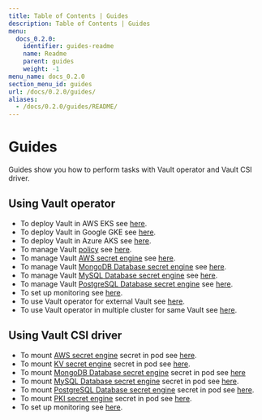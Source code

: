```yaml
---
title: Table of Contents | Guides
description: Table of Contents | Guides
menu:
  docs_0.2.0:
    identifier: guides-readme
    name: Readme
    parent: guides
    weight: -1
menu_name: docs_0.2.0
section_menu_id: guides
url: /docs/0.2.0/guides/
aliases:
  - /docs/0.2.0/guides/README/
---
```


# Guides

Guides show you how to perform tasks with Vault operator and Vault CSI driver.

## Using Vault operator

- To deploy Vault in AWS EKS see [here](/docs/guides/platforms/eks.md).
- To deploy Vault in Google GKE see [here](/docs/guides/platforms/gke.md).
- To deploy Vault in Azure AKS see [here](/docs/guides/platforms/aks.md).
- To manage Vault [policy](https://www.vaultproject.io/docs/concepts/policies.html) see [here](/docs/guides/policy-management/overview.md).
- To manage Vault [AWS secret engine](https://www.vaultproject.io/docs/secrets/aws/index.html#aws-secrets-engine) see [here](/docs/guides/secret-engines/aws/overview.md).
- To manage Vault [MongoDB Database secret engine](https://www.vaultproject.io/api/secret/databases/mongodb.html) see [here](/docs/guides/secret-engines/mongodb/overview.md).
- To manage Vault [MySQL Database secret engine](https://www.vaultproject.io/api/secret/databases/mysql-maria.html) see [here](/docs/guides/secret-engines/mysql/overview.md).
- To manage Vault [PostgreSQL Database secret engine](https://www.vaultproject.io/api/secret/databases/postgresql.html) see [here](/docs/guides/secret-engines/postgres/overview.md).
- To set up monitoring see [here](/docs/guides/monitoring/overview.md).
- To use Vault operator for external Vault see [here](/docs/guides/platforms/external-vault.md).
- To use Vault operator in multiple cluster for same Vault see [here](/docs/guides/platforms/multi-cluster-vault.md).

## Using Vault CSI driver

- To mount [AWS secret engine](https://www.vaultproject.io/docs/secrets/aws/index.html) secret in pod see [here](/docs/guides/secret-engines/aws/csi-driver.md).
- To mount [KV secret engine](https://www.vaultproject.io/docs/secrets/kv/kv-v1.html) secret in pod see [here](/docs/guides/secret-engines/kv/csi-driver.md).
- To mount [MongoDB Database secret engine](https://www.vaultproject.io/api/secret/databases/mongodb.html) secret in pod see [here](/docs/guides/secret-engines/mongodb/csi-driver.md)
- To mount [MySQL Database secret engine](https://www.vaultproject.io/api/secret/databases/mysql-maria.html) secret in pod see [here](/docs/guides/secret-engines/mysql/csi-driver.md).
- To mount [PostgreSQL Database secret engine](https://www.vaultproject.io/api/secret/databases/postgresql.html) secret in pod see [here](/docs/guides/secret-engines/postgres/csi-driver.md).
- To mount [PKI secret engine](https://www.vaultproject.io/docs/secrets/pki/index.html) secret in pod see [here](/docs/guides/secret-engines/pki/csi-driver.md).
- To set up monitoring see [here](/docs/guides/monitoring/overview.md).
